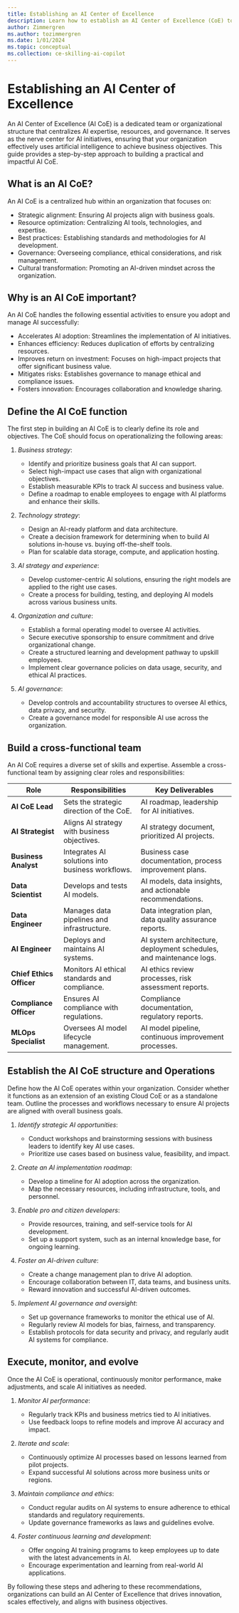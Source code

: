 ```yaml
---
title: Establishing an AI Center of Excellence
description: Learn how to establish an AI Center of Excellence (CoE) to drive AI adoption on Azure in your organization.
author: Zimmergren
ms.author: tozimmergren
ms.date: 1/01/2024
ms.topic: conceptual
ms.collection: ce-skilling-ai-copilot
---
```


# Establishing an AI Center of Excellence

An AI Center of Excellence (AI CoE) is a dedicated team or organizational structure that centralizes AI expertise, resources, and governance. It serves as the nerve center for AI initiatives, ensuring that your organization effectively uses artificial intelligence to achieve business objectives. This guide provides a step-by-step approach to building a practical and impactful AI CoE.

## What is an AI CoE?

An AI CoE is a centralized hub within an organization that focuses on:

- Strategic alignment: Ensuring AI projects align with business goals.
- Resource optimization: Centralizing AI tools, technologies, and expertise.
- Best practices: Establishing standards and methodologies for AI development.
- Governance: Overseeing compliance, ethical considerations, and risk management.
- Cultural transformation: Promoting an AI-driven mindset across the organization.

## Why is an AI CoE important?

An AI CoE handles the following essential activities to ensure you adopt and manage AI successfully:

- Accelerates AI adoption: Streamlines the implementation of AI initiatives.
- Enhances efficiency: Reduces duplication of efforts by centralizing resources.
- Improves return on investment: Focuses on high-impact projects that offer significant business value.
- Mitigates risks: Establishes governance to manage ethical and compliance issues.
- Fosters innovation: Encourages collaboration and knowledge sharing.

## Define the AI CoE function

The first step in building an AI CoE is to clearly define its role and objectives. The CoE should focus on operationalizing the following areas:

1. *Business strategy*:
    - Identify and prioritize business goals that AI can support.
    - Select high-impact use cases that align with organizational objectives.
    - Establish measurable KPIs to track AI success and business value.
    - Define a roadmap to enable employees to engage with AI platforms and enhance their skills.

2. *Technology strategy*:
    - Design an AI-ready platform and data architecture.
    - Create a decision framework for determining when to build AI solutions in-house vs. buying off-the-shelf tools.
    - Plan for scalable data storage, compute, and application hosting.

3. *AI strategy and experience*:
    - Develop customer-centric AI solutions, ensuring the right models are applied to the right use cases.
    - Create a process for building, testing, and deploying AI models across various business units.

4. *Organization and culture*:
    - Establish a formal operating model to oversee AI activities.
    - Secure executive sponsorship to ensure commitment and drive organizational change.
    - Create a structured learning and development pathway to upskill employees.
    - Implement clear governance policies on data usage, security, and ethical AI practices.

5. *AI governance*:
    - Develop controls and accountability structures to oversee AI ethics, data privacy, and security.
    - Create a governance model for responsible AI use across the organization.

## Build a cross-functional team

An AI CoE requires a diverse set of skills and expertise. Assemble a cross-functional team by assigning clear roles and responsibilities:

| Role               | Responsibilities                                    | Key Deliverables                                                  |
|--------------------|-----------------------------------------------------|-------------------------------------------------------------------|
| **AI CoE Lead**     | Sets the strategic direction of the CoE.             | AI roadmap, leadership for AI initiatives.                        |
| **AI Strategist**   | Aligns AI strategy with business objectives.         | AI strategy document, prioritized AI projects.                    |
| **Business Analyst**| Integrates AI solutions into business workflows.     | Business case documentation, process improvement plans.           |
| **Data Scientist**  | Develops and tests AI models.                        | AI models, data insights, and actionable recommendations.          |
| **Data Engineer**   | Manages data pipelines and infrastructure.           | Data integration plan, data quality assurance reports.             |
| **AI Engineer**     | Deploys and maintains AI systems.                    | AI system architecture, deployment schedules, and maintenance logs.|
| **Chief Ethics Officer** | Monitors AI ethical standards and compliance.  | AI ethics review processes, risk assessment reports.               |
| **Compliance Officer**   | Ensures AI compliance with regulations.       | Compliance documentation, regulatory reports.                      |
| **MLOps Specialist**     | Oversees AI model lifecycle management.       | AI model pipeline, continuous improvement processes.               |

## Establish the AI CoE structure and Operations

Define how the AI CoE operates within your organization. Consider whether it functions as an extension of an existing Cloud CoE or as a standalone team. Outline the processes and workflows necessary to ensure AI projects are aligned with overall business goals.

1. *Identify strategic AI opportunities*:
    - Conduct workshops and brainstorming sessions with business leaders to identify key AI use cases.
    - Prioritize use cases based on business value, feasibility, and impact.

2. *Create an AI implementation roadmap*:
    - Develop a timeline for AI adoption across the organization.
    - Map the necessary resources, including infrastructure, tools, and personnel.

3. *Enable pro and citizen developers*:
    - Provide resources, training, and self-service tools for AI development.
    - Set up a support system, such as an internal knowledge base, for ongoing learning.

4. *Foster an AI-driven culture*:
    - Create a change management plan to drive AI adoption.
    - Encourage collaboration between IT, data teams, and business units.
    - Reward innovation and successful AI-driven outcomes.

5. *Implement AI governance and oversight*:
    - Set up governance frameworks to monitor the ethical use of AI.
    - Regularly review AI models for bias, fairness, and transparency.
    - Establish protocols for data security and privacy, and regularly audit AI systems for compliance.

## Execute, monitor, and evolve

Once the AI CoE is operational, continuously monitor performance, make adjustments, and scale AI initiatives as needed. 

1. *Monitor AI performance*:
    - Regularly track KPIs and business metrics tied to AI initiatives.
    - Use feedback loops to refine models and improve AI accuracy and impact.

2. *Iterate and scale*:
    - Continuously optimize AI processes based on lessons learned from pilot projects.
    - Expand successful AI solutions across more business units or regions.

3. *Maintain compliance and ethics*:
    - Conduct regular audits on AI systems to ensure adherence to ethical standards and regulatory requirements.
    - Update governance frameworks as laws and guidelines evolve.

4. *Foster continuous learning and development*:
    - Offer ongoing AI training programs to keep employees up to date with the latest advancements in AI.
    - Encourage experimentation and learning from real-world AI applications.

By following these steps and adhering to these recommendations, organizations can build an AI Center of Excellence that drives innovation, scales effectively, and aligns with business objectives.
